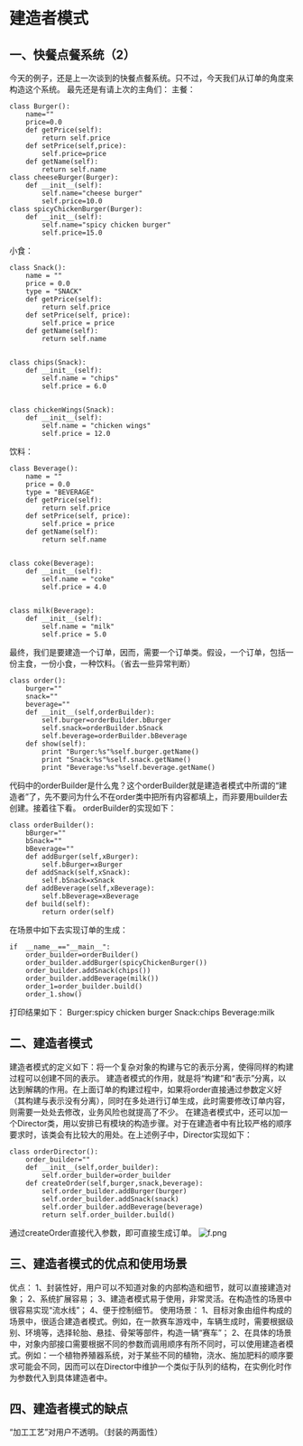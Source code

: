 # 建造者模式

## 一、快餐点餐系统（2）

今天的例子，还是上一次谈到的快餐点餐系统。只不过，今天我们从订单的角度来构造这个系统。
最先还是有请上次的主角们：
主餐：

```
class Burger():
    name=""
    price=0.0
    def getPrice(self):
        return self.price
    def setPrice(self,price):
        self.price=price
    def getName(self):
        return self.name
class cheeseBurger(Burger):
    def __init__(self):
        self.name="cheese burger"
        self.price=10.0
class spicyChickenBurger(Burger):
    def __init__(self):
        self.name="spicy chicken burger"
        self.price=15.0
```

小食：

```
class Snack():
    name = ""
    price = 0.0
    type = "SNACK"
    def getPrice(self):
        return self.price
    def setPrice(self, price):
        self.price = price
    def getName(self):
        return self.name


class chips(Snack):
    def __init__(self):
        self.name = "chips"
        self.price = 6.0


class chickenWings(Snack):
    def __init__(self):
        self.name = "chicken wings"
        self.price = 12.0
```

饮料：

```
class Beverage():
    name = ""
    price = 0.0
    type = "BEVERAGE"
    def getPrice(self):
        return self.price
    def setPrice(self, price):
        self.price = price
    def getName(self):
        return self.name


class coke(Beverage):
    def __init__(self):
        self.name = "coke"
        self.price = 4.0


class milk(Beverage):
    def __init__(self):
        self.name = "milk"
        self.price = 5.0
```

最终，我们是要建造一个订单，因而，需要一个订单类。假设，一个订单，包括一份主食，一份小食，一种饮料。（省去一些异常判断）

```
class order():
    burger=""
    snack=""
    beverage=""
    def __init__(self,orderBuilder):
        self.burger=orderBuilder.bBurger
        self.snack=orderBuilder.bSnack
        self.beverage=orderBuilder.bBeverage
    def show(self):
        print "Burger:%s"%self.burger.getName()
        print "Snack:%s"%self.snack.getName()
        print "Beverage:%s"%self.beverage.getName()
```

代码中的orderBuilder是什么鬼？这个orderBuilder就是建造者模式中所谓的“建造者”了，先不要问为什么不在order类中把所有内容都填上，而非要用builder去创建。接着往下看。
orderBuilder的实现如下：

```
class orderBuilder():
    bBurger=""
    bSnack=""
    bBeverage=""
    def addBurger(self,xBurger):
        self.bBurger=xBurger
    def addSnack(self,xSnack):
        self.bSnack=xSnack
    def addBeverage(self,xBeverage):
        self.bBeverage=xBeverage
    def build(self):
        return order(self)
```

在场景中如下去实现订单的生成：

```
if  __name__=="__main__":
    order_builder=orderBuilder()
    order_builder.addBurger(spicyChickenBurger())
    order_builder.addSnack(chips())
    order_builder.addBeverage(milk())
    order_1=order_builder.build()
    order_1.show()
```

打印结果如下：
Burger:spicy chicken burger
Snack:chips
Beverage:milk

## 二、建造者模式

建造者模式的定义如下：将一个复杂对象的构建与它的表示分离，使得同样的构建过程可以创建不同的表示。
建造者模式的作用，就是将“构建”和“表示”分离，以达到解耦的作用。在上面订单的构建过程中，如果将order直接通过参数定义好（其构建与表示没有分离），同时在多处进行订单生成，此时需要修改订单内容，则需要一处处去修改，业务风险也就提高了不少。
在建造者模式中，还可以加一个Director类，用以安排已有模块的构造步骤。对于在建造者中有比较严格的顺序要求时，该类会有比较大的用处。在上述例子中，Director实现如下：

```
class orderDirector():
    order_builder=""
    def __init__(self,order_builder):
        self.order_builder=order_builder
    def createOrder(self,burger,snack,beverage):
        self.order_builder.addBurger(burger)
        self.order_builder.addSnack(snack)
        self.order_builder.addBeverage(beverage)
        return self.order_builder.build()
```

通过createOrder直接代入参数，即可直接生成订单。
![f.png](http://ata2-img.cn-hangzhou.img-pub.aliyun-inc.com/4f83a277ca573b6b889ac52a65af65ab.png)

## 三、建造者模式的优点和使用场景

优点：
1、封装性好，用户可以不知道对象的内部构造和细节，就可以直接建造对象；
2、系统扩展容易；
3、建造者模式易于使用，非常灵活。在构造性的场景中很容易实现“流水线”；
4、便于控制细节。
使用场景：
1、目标对象由组件构成的场景中，很适合建造者模式。例如，在一款赛车游戏中，车辆生成时，需要根据级别、环境等，选择轮胎、悬挂、骨架等部件，构造一辆“赛车”；
2、在具体的场景中，对象内部接口需要根据不同的参数而调用顺序有所不同时，可以使用建造者模式。例如：一个植物养殖器系统，对于某些不同的植物，浇水、施加肥料的顺序要求可能会不同，因而可以在Director中维护一个类似于队列的结构，在实例化时作为参数代入到具体建造者中。

## 四、建造者模式的缺点

“加工工艺”对用户不透明。（封装的两面性）